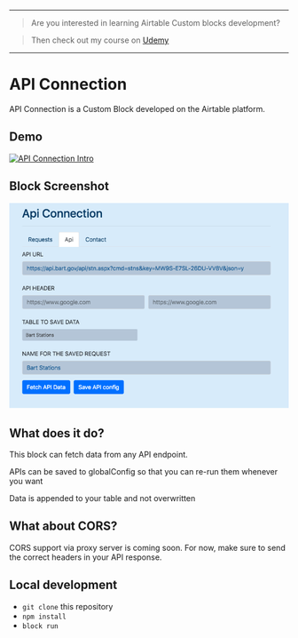 
***
> Are you interested in learning Airtable Custom blocks development?

> Then check out my course on [Udemy](https://www.udemy.com/course/the-complete-airtable-custom-blocks-development-course/)
***

# API Connection

API Connection is a Custom Block developed on the Airtable platform.

## Demo

[![API Connection Intro](https://img.youtube.com/vi/TVawC9Ino90/0.jpg)](https://www.youtube.com/watch?v=TVawC9Ino90)

## Block Screenshot

![Api Connection](ApiConnection.png)

## What does it do?

This block can fetch data from any API endpoint.

APIs can be saved to globalConfig so that you can re-run them whenever you want

Data is appended to your table and not overwritten

## What about CORS?

CORS support via proxy server is coming soon. For now, make sure to send the correct headers in your API response.


## Local development

- `git clone` this repository
- `npm install`
- `block run`

